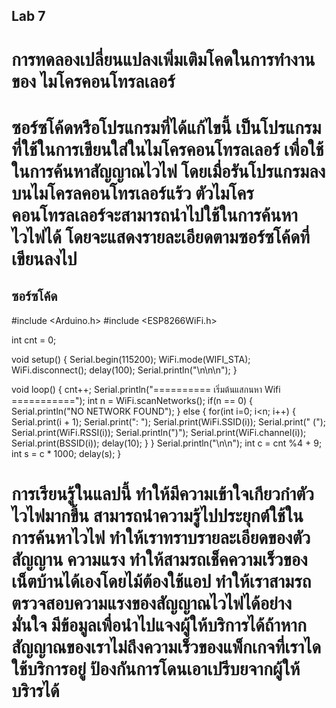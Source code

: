 ## Lab 7 
# การทดลองเปลี่ยนแปลงเพิ่มเติมโคดในการทำงานของ ไมโครคอนโทรลเลอร์
# ซอร์ซโค้ดหรือโปรแกรมที่ได้แก้ไขนี้ เป็นโปรแกรมที่ใช้ในการเขียนใส่ในไมโครคอนโทรลเลอร์ เพื่อใช้ในการค้นหาสัญญาณไวไฟ โดยเมื่อรันโปรแกรมลงบนไมโครลคอนโทรเลอร์แร้ว ตัวไมโครคอนโทรลเลอร์จะสามารถนำไปใช้ในการค้นหาไวไฟได้ โดยจะแสดงรายละเอียดตามซอร์ซโค้ดที่เขียนลงไป
## ซอร์ซโค้ด
#include <Arduino.h>
#include <ESP8266WiFi.h>

int cnt = 0;

void setup()
{
	Serial.begin(115200);
	WiFi.mode(WIFI_STA);
	WiFi.disconnect();
	delay(100);
	Serial.println("\n\n\n");
}

void loop()
{
	cnt++;
	Serial.println("========== เริ่มต้นแสกนหา Wifi ===========");
	int n = WiFi.scanNetworks();
	if(n == 0) {
		Serial.println("NO NETWORK FOUND");
	} else {
		for(int i=0; i<n; i++) {
			Serial.print(i + 1);
			Serial.print(": ");
			Serial.print(WiFi.SSID(i));
			Serial.print(" (");
			Serial.print(WiFi.RSSI(i));
			Serial.println(")");
			Serial.print(WiFi.channel(i));
			Serial.print(BSSID(i));
			delay(10);
		}
	}
	Serial.println("\n\n");
	int c = cnt %4 + 9;
	int s = c * 1000;
	delay(s);
}
# การเรียนรู้ในแลปนี้ ทำให้มีความเข้าใจเกียวกำตัวไวไฟมากขึ้น สามารถนำความรู้ไปประยุกต์ใช้ในการค้นหาไวไฟ ทำให้เราทราบรายละเอียดของตัวสัญญาน ความแรง ทำให้สามรถเช็คความเร็วของเน็ตบ้านได้เองโดยไม้ต้องใช้แอป ทำให้เราสามรถตรวจสอบความแรงของสัญญาณไวไฟได้อย่างมั่นใจ มีข้อมูลเพื่อนำไปแจงผู้ให้บริการได้ถ้าหากสัญญาณของเราไม่ถึงความเร็วของแพ็กเกจที่เราไดใช้บริการอยู่ ป้องกันการโดนเอาเปรีบยจากผู้ให้บริารได้ 
